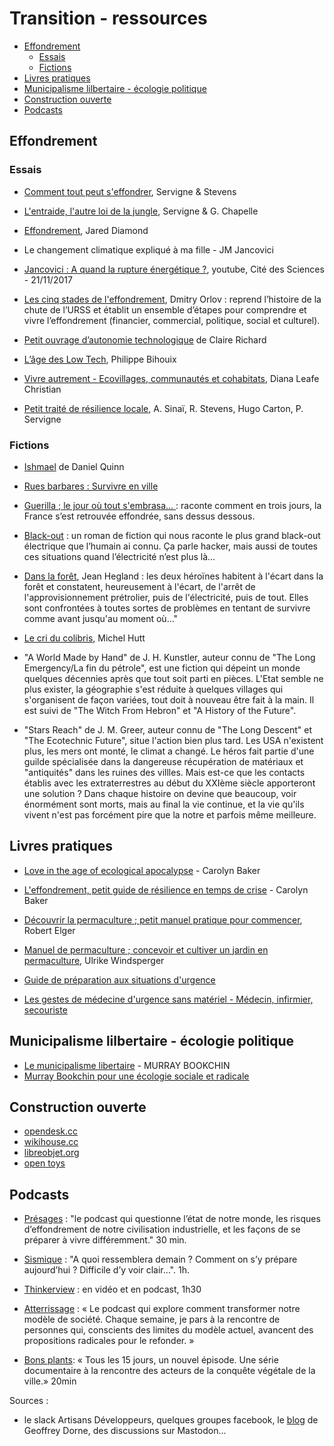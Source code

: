 # Transition - ressources <!-- omit in toc -->

- [Effondrement](#effondrement)
  - [Essais](#essais)
  - [Fictions](#fictions)
- [Livres pratiques](#livres-pratiques)
- [Municipalisme lilbertaire - écologie politique](#municipalisme-lilbertaire---%C3%A9cologie-politique)
- [Construction ouverte](#construction-ouverte)
- [Podcasts](#podcasts)

## Effondrement

### Essais

- [Comment tout peut s'effondrer](http://www.seuil.com/ouvrage/comment-tout-peut-s-effondrer-pablo-servigne/9782021223316), Servigne & Stevens

- [L'entraide, l'autre loi de la jungle](https://pabloservigne.com/entraide-2/), Servigne & G. Chapelle

- [Effondrement](https://livre.fnac.com/a2511049/Jared-Diamond-Effondrement?oltype=2&OrderId=2&page=1&SortId=3#int=|NonApplicable|2511049|NonApplicable|L1), Jared Diamond

- Le changement climatique expliqué à ma fille - JM Jancovici

- [Jancovici : A quand la rupture énergétique ?](https://www.youtube.com/watch?v=2JH6TwaDYW4), youtube, Cité des Sciences - 21/11/2017

- [Les cinq stades de l'effondrement](https://www.placedeslibraires.fr/livre/9782355120671-les-cinq-stades-de-l-effondrement-dmitry-orlov/), Dmitry Orlov : reprend l’histoire de la chute de l’URSS et établit un ensemble d’étapes pour comprendre et vivre l’effondrement (financier, commercial, politique, social et culturel).

- [Petit ouvrage d’autonomie technologique](https://www.369editions.com/petit-ouvrage-dautonomie-technologique/) de Claire Richard

- [L’âge des Low Tech](http://www.seuil.com/ouvrage/l-age-des-low-tech-philippe-bihouix/9782021160727), Philippe Bihouix

-  [Vivre autrement - Ecovillages, communautés et cohabitats](https://ecosociete.org/livres/vivre-autrement), Diana Leafe Christian

- [Petit traité de résilience locale](http://www.eclm.fr/ouvrage-372.html), A. Sinaï, R. Stevens, Hugo Carton, P. Servigne


### Fictions

- [Ishmael](https://livre.fnac.com/a12840174/Daniel-Quinn-Ishmael?omnsearchpos=5#ficheResume) de Daniel Quinn

- [Rues barbares : Survivre en ville](https://livre.fnac.com/a5274163/Piero-San-Giorgio-Rue-barbares)

- [Guerilla ; le jour où tout s'embrasa... ](https://www.placedeslibraires.fr/livre/9791091447492-guerilla-le-jour-o-tout-s-embrasa-laurent-obertone/) : raconte comment en trois jours, la France s’est retrouvée effondrée, sans dessus dessous.

- [Black-out](https://www.placedeslibraires.fr/livre/9782253098690-blackout-marc-elsberg/) : un roman de fiction qui nous raconte le plus grand black-out électrique que l’humain ai connu. Ça parle hacker, mais aussi de toutes ces situations quand l’électricité n’est plus là… 

- [Dans la forêt](), Jean Hegland : les deux héroïnes habitent à l'écart dans la forêt et constatent, heureusement à l'écart, de l'arrêt de l'approvisionnement prétrolier, puis de l'électricité, puis de tout. Elles sont confrontées à toutes sortes de problèmes en tentant de survivre comme avant jusqu'au moment où..."

- [Le cri du colibris](), Michel Hutt 

- "A World Made by Hand" de J. H. Kunstler, auteur connu de "The Long Emergency/La fin du pétrole", est une fiction qui dépeint un monde quelques décennies après que tout soit parti en pièces. L'Etat semble ne plus exister, la géographie s'est réduite à quelques villages qui s'organisent de façon variées, tout doit à nouveau être fait à la main. Il est suivi de "The Witch From Hebron" et "A History of the Future".

- "Stars Reach" de J. M. Greer, auteur connu de "The Long Descent" et "The Ecotechnic Future", situe l'action bien plus tard. Les USA n'existent plus, les mers ont monté, le climat a changé. Le héros fait partie d'une guilde spécialisée dans la dangereuse récupération de matériaux et "antiquités" dans les ruines des villles. Mais est-ce que les contacts établis avec les extraterrestres au début du XXIème siècle apporteront une solution ? Dans chaque histoire on devine que beaucoup, voir énormément sont morts, mais au final la vie continue, et la vie qu'ils vivent n'est pas forcément pire que la notre et parfois même meilleure.

## Livres pratiques

- [Love in the age of ecological apocalypse](https://www.fnac.com/livre-numerique/a7682957/Carolyn-Baker-Love-in-the-Age-of-Ecological-Apocalypse) - Carolyn Baker

- [L'effondrement, petit guide de résilience en temps de crise](https://www.leslibraires.fr/livre/9267923-l-effondrement-petit-guide-de-resilience-en--carolyn-baker-ecosociete) - Carolyn Baker

- [Découvrir la permaculture ; petit manuel pratique pour commencer](https://www.placedeslibraires.fr/livre/9782815307796-decouvrir-la-permaculture-petit-manuel-pratique-pour-commencer-robert-elger/), Robert Elger

- [Manuel de permaculture ; concevoir et cultiver un jardin en permaculture](https://www.placedeslibraires.fr/livre/9782841389001-manuel-de-permaculture-concevoir-et-cultiver-un-jardin-en-permaculture-ulrike-windsperger/), Ulrike Windsperger

- [Guide de préparation aux situations d'urgence](https://www.placedeslibraires.fr/livre/9782501078924-guide-de-preparation-aux-situations-d-urgence-kathy-harrison/)

- [Les gestes de médecine d'urgence sans matériel - Médecin, infirmier, secouriste](https://www.decitre.fr/livres/les-gestes-de-medecine-d-urgence-sans-materiel-9782718411453.html)

## Municipalisme lilbertaire - écologie politique

- [Le municipalisme libertaire](http://libertaire.pagesperso-orange.fr/archive/2000/230-ete/bookchin.htm) - MURRAY BOOKCHIN
- [Murray Bookchin pour une écologie sociale et radicale](http://lepassagerclandestin.fr/catalogue/les-precurseurs-de-la-decroissance/murray-bookchin-pour-une-ecologie-sociale-et-radicale.html)


## Construction ouverte

- [opendesk.cc](https://www.opendesk.cc)
- [wikihouse.cc](https://wikihouse.cc)
- [libreobjet.org](http://libreobjet.org/)
- [open toys](https://www.instructables.com/id/Open-Toys-hack-your-veggies-with-3D-Printing/) 


## Podcasts

- [Présages](https://www.presages.fr/) : "le podcast qui questionne l’état de notre monde, les risques d’effondrement de notre civilisation industrielle, et les façons de se préparer à vivre différemment." 30 min.

- [Sismique](https://sismique.fr/) : "A quoi ressemblera demain ? Comment on s’y prépare aujourd’hui ? Difficile d’y voir clair…". 1h.

- [Thinkerview](https://thinkerview.com/) : en vidéo et en podcast, 1h30

- [Atterrissage](https://atterrissage.org/) : « Le podcast qui explore comment transformer notre modèle de société. Chaque semaine, je pars à la rencontre de personnes qui, conscients des limites du modèle actuel, avancent des propositions radicales pour le refonder. »

- [Bons plants](https://soundcloud.com/bonsplants):  « Tous les 15 jours, un nouvel épisode. Une série documentaire à la rencontre des acteurs de la conquête végétale de la ville.» 20min


Sources :
- le slack Artisans Développeurs, quelques groupes facebook, le [blog](https://graphism.fr/du-design-a-leffondrement-par-ou-commencer-collapsologie/) de Geoffrey Dorne, des discussions sur Mastodon...